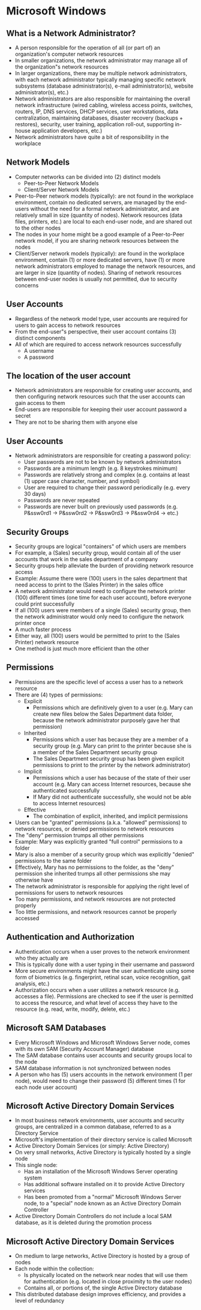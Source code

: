 # Microsoft Windows

## What is a Network Administrator?

- A person responsible for the operation of all (or part of) an organization's
  computer network resources
- In smaller organizations, the network administrator may manage all of the
  organization"s network resources
- In larger organizations, there may be multiple network administrators, with
  each network administrator typically managing specific network subsystems
  (database administrator(s), e-mail administrator(s), website administrator(s),
  etc.)
- Network administrators are also responsible for maintaining the overall
  network infrastructure (wired cabling, wireless access points, switches,
  routers, IP, DNS services, DHCP services, user workstations, data
  centralization, maintaining databases, disaster recovery (backups + restores),
  security, user training, application roll-out, supporting in-house application
  developers, etc.)
- Network administrators have quite a bit of responsibility in the workplace

## Network Models

- Computer networks can be divided into (2) distinct models
  - Peer-to-Peer Network Models
  - Client/Server Network Models
- Peer-to-Peer network models (typically): are not found in the workplace
  environment, contain no dedicated servers, are managed by the end-users
  without the need for a formal network administrator, and are relatively small
  in size (quantity of nodes). Network resources (data files, printers, etc.)
  are local to each end-user node, and are shared out to the other nodes
- The nodes in your home might be a good example of a Peer-to-Peer network
  model, if you are sharing network resources between the nodes
- Client/Server network models (typically): are found in the workplace
  environment, contain (1) or more dedicated servers, have (1) or more network
  administrators employed to manage the network resources, and are larger in
  size (quantity of nodes). Sharing of network resources between end-user nodes
  is usually not permitted, due to security concerns

## User Accounts

- Regardless of the network model type, user accounts are required for users to
  gain access to network resources
- From the end-user"s perspective, their user account contains (3) distinct
  components
- All of which are required to access network resources successfully
  - A username
  - A password

## The location of the user account

- Network administrators are responsible for creating user accounts, and then
  configuring network resources such that the user accounts can gain access to
  them
- End-users are responsible for keeping their user account password a secret
- They are not to be sharing them with anyone else

## User Accounts

- Network administrators are responsible for creating a password policy:
  - User passwords are not to be known by network administrators
  - Passwords are a minimum length (e.g. 8 keystrokes minimum)
  - Passwords are relatively strong and complex (e.g. contains at least (1)
    upper case character, number, and symbol)
  - User are required to change their password periodically (e.g. every 30 days)
  - Passwords are never repeated
  - Passwords are never built on previously used passwords (e.g. P&ssw0rd1 ->
    P&ssw0rd2 -> P&ssw0rd3 -> P&ssw0rd4 -> etc.)

## Security Groups

- Security groups are logical "containers" of which users are members
- For example, a (Sales) security group, would contain all of the user accounts
  that work in the sales department of a company
- Security groups help alleviate the burden of providing network resource access
- Example: Assume there were (100) users in the sales department that need
  access to print to the (Sales Printer) in the sales office
- A network administrator would need to configure the network printer (100)
  different times (one time for each user account), before everyone could print
  successfully
- If all (100) users were members of a single (Sales) security group, then the
  network administrator would only need to configure the network printer once
- A much faster process
- Either way, all (100) users would be permitted to print to the (Sales Printer)
  network resource
- One method is just much more efficient than the other

## Permissions

- Permissions are the specific level of access a user has to a network resource
- There are (4) types of permissions:
  - Explicit
    - Permissions which are definitively given to a user (e.g. Mary can create
      new files below the Sales Department data folder, because the network
      administrator purposely gave her that permission)
  - Inherited
    - Permissions which a user has because they are a member of a security group
      (e.g. Mary can print to the printer because she is a member of the Sales
      Department security group
    - The Sales Department security group has been given explicit permissions to
      print to the printer by the network administrator)
  - Implicit
    - Permissions which a user has because of the state of their user account
      (e.g. Mary can access Internet resources, because she authenticated
      successfully
    - If Mary did not authenticate successfully, she would not be able to access
      Internet resources)
  - Effective
    - The combination of explicit, inherited, and implicit permissions
- Users can be "granted" permissions (a.k.a. "allowed" permissions) to network
  resources, or denied permissions to network resources
- The "deny" permission trumps all other permissions
- Example: Mary was explicitly granted "full control" permissions to a folder
- Mary is also a member of a security group which was explicitly "denied"
  permissions to the same folder
- Effectively, Mary has no permissions to the folder, as the "deny" permission
  she inherited trumps all other permissions she may otherwise have
- The network administrator is responsible for applying the right level of
  permissions for users to network resources
- Too many permissions, and network resources are not protected properly
- Too little permissions, and network resources cannot be properly accessed

## Authentication and Authorization

- Authentication occurs when a user proves to the network environment who they
  actually are
- This is typically done with a user typing in their username and password
- More secure environments might have the user authenticate using some form of
  biometrics (e.g. fingerprint, retinal scan, voice recognition, gait analysis,
  etc.)
- Authorization occurs when a user utilizes a network resource (e.g. accesses a
  file). Permissions are checked to see if the user is permitted to access the
  resource, and what level of access they have to the resource (e.g. read,
  write, modify, delete, etc.)

## Microsoft SAM Databases

- Every Microsoft Windows and Microsoft Windows Server node, comes with its own
  SAM (Security Account Manager) database
- The SAM database contains user accounts and security groups local to the node
- SAM database information is not synchronized between nodes
- A person who has (5) users accounts in the network environment (1 per node),
  would need to change their password (5) different times (1 for each node user
  account)

## Microsoft Active Directory Domain Services

- In most business network environments, user accounts and security groups, are
  centralized in a common database, referred to as a Directory Service
- Microsoft's implementation of their directory service is called Microsoft
- Active Directory Domain Services (or simply: Active Directory)
- On very small networks, Active Directory is typically hosted by a single node
- This single node:
  - Has an installation of the Microsoft Windows Server operating system
  - Has additional software installed on it to provide Active Directory services
  - Has been promoted from a "normal" Microsoft Windows Server node, to a
    "special" node known as an Active Directory Domain Controller
- Active Directory Domain Controllers do not include a local SAM database, as it
  is deleted during the promotion process

## Microsoft Active Directory Domain Services

- On medium to large networks, Active Directory is hosted by a group of nodes
- Each node within the collection:
  - Is physically located on the network near nodes that will use them for
    authentication (e.g. located in close proximity to the user nodes)
  - Contains all, or portions of, the single Active Directory database
- This distributed database design improves efficiency, and provides a level of
  redundancy
